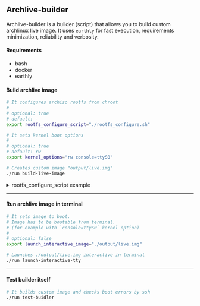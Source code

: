 ## Archlive-builder
Archlive-builder is a builder (script) that allows you to build custom
archlinux live image. It uses `earthly` for fast execution, requirements
minimization, reliability and verbosity.

#### Requirements
- bash
- docker
- earthly

#### Build archlive image

```bash
# It configures archiso rootfs from chroot
#
# optional: true
# default: -
export rootfs_configure_script="./rootfs_configure.sh"

# It sets kernel boot options
#
# optional: true
# default: rw
export kernel_options="rw console=ttyS0"

# Creates custom image "output/live.img"
./run build-live-image
```

<details>
<summary> rootfs_configure_script example </summary>

```bash
#!/usr/bin/env bash
set -euo pipefail

# Downloads some packages
pacman -Sy nano tree vi npm

# Changes configs
echo "ee2e" > /etc/hostname

# Bulids some project
cd /root
ln -s /cache node_modules
npm i simple-js-project
```
Note that path `/cache` can be used as a cache betweet builds.

</details>


---
#### Run archlive image in terminal
```bash
# It sets image to boot.
# Image has to be bootable from terminal.
# (for example with `console=ttyS0` kernel option)
#
# optional: false
export launch_interactive_image="./output/live.img"

# Launches ./output/live.img interactive in terminal
./run launch-interactive-tty
```

---
#### Test builder itself
```bash
# It builds custom image and checks boot errors by ssh
./run test-buidler
```
